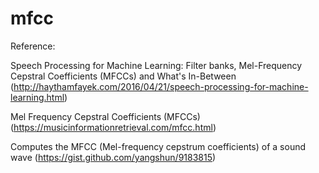 # mfcc

Reference:

Speech Processing for Machine Learning: Filter banks, Mel-Frequency Cepstral Coefficients (MFCCs) and What's In-Between (http://haythamfayek.com/2016/04/21/speech-processing-for-machine-learning.html)

Mel Frequency Cepstral Coefficients (MFCCs) (https://musicinformationretrieval.com/mfcc.html)

Computes the MFCC (Mel-frequency cepstrum coefficients) of a sound wave (https://gist.github.com/yangshun/9183815)
